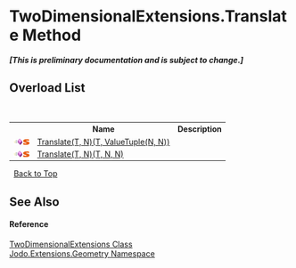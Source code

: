 # TwoDimensionalExtensions.Translate Method 
 _**\[This is preliminary documentation and is subject to change.\]**_


## Overload List
&nbsp;<table><tr><th></th><th>Name</th><th>Description</th></tr><tr><td>![Public method](media/pubmethod.gif "Public method")![Static member](media/static.gif "Static member")</td><td><a href="M_Jodo_Extensions_Geometry_TwoDimensionalExtensions_Translate__2">Translate(T, N)(T, ValueTuple(N, N))</a></td><td /></tr><tr><td>![Public method](media/pubmethod.gif "Public method")![Static member](media/static.gif "Static member")</td><td><a href="M_Jodo_Extensions_Geometry_TwoDimensionalExtensions_Translate__2_1">Translate(T, N)(T, N, N)</a></td><td /></tr></table>&nbsp;
<a href="#twodimensionalextensions.translate-method">Back to Top</a>

## See Also


#### Reference
<a href="T_Jodo_Extensions_Geometry_TwoDimensionalExtensions">TwoDimensionalExtensions Class</a><br /><a href="N_Jodo_Extensions_Geometry">Jodo.Extensions.Geometry Namespace</a><br />